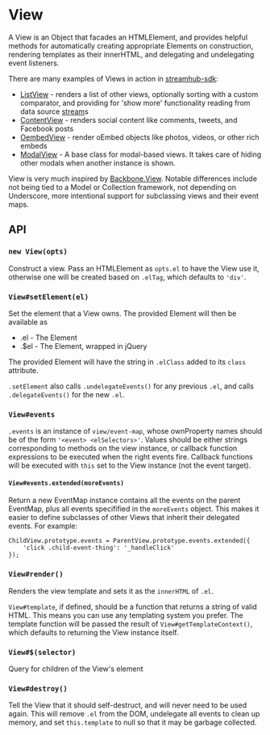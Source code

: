 # View

A View is an Object that facades an HTMLElement, and provides helpful methods for automatically creating appropriate Elements on construction, rendering templates as their innerHTML, and delegating and undelegating event listeners.

There are many examples of Views in action in  [streamhub-sdk](https://github.com/Livefyre/streamhub-sdk):
* [ListView](https://github.com/Livefyre/streamhub-sdk/blob/master/src/views/list-view.js) - renders a list of other views, optionally sorting with a custom comparator, and providing for 'show more' functionality reading from data source [stream](https://github.com/livefyre/stream)s
* [ContentView](https://github.com/Livefyre/streamhub-sdk/blob/master/src/content/views/content-view.js) - renders social content like comments, tweets, and Facebook posts
* [OembedView](https://github.com/Livefyre/streamhub-sdk/blob/master/src/content/views/oembed-view.js) - render oEmbed objects like photos, videos, or other rich embeds
* [ModalView](https://github.com/Livefyre/streamhub-sdk/blob/master/src/modal/main.js) - A base class for modal-based views. It takes care of hiding other modals when another instance is shown.

View is very much inspired by [Backbone.View](http://backbonejs.org/#View). Notable differences include not being tied to a Model or Collection framework, not depending on Underscore, more intentional support for subclassing views and their event maps.

## API

### `new View(opts)`

Construct a view. Pass an HTMLElement as `opts.el` to have the View use it, otherwise one will be created based on `.elTag`, which defaults to `'div'`.

### `View#setElement(el)`

Set the element that a View owns. The provided Element will then be available as
* .el - The Element
* .$el - The Element, wrapped in jQuery

The provided Element will have the string in `.elClass` added to its `class` attribute.

`.setElement` also calls `.undelegateEvents()` for any previous `.el`, and calls `.delegateEvents()` for the new `.el`.

### `View#events`

`.events` is an instance of `view/event-map`, whose ownProperty names should be of the form `'<event> <elSelectors>'`. Values should be either strings corresponding to methods on the view instance, or callback function expressions to be executed when the right events fire. Callback functions will be executed with `this` set to the View instance (not the event target).

#### `View#events.extended(moreEvents)`

Return a new EventMap instance contains all the events on the parent EventMap, plus all events specifified in the `moreEvents` object. This makes it easier to define subclasses of other Views that inherit their delegated events. For example:

    ChildView.prototype.events = ParentView.prototype.events.extended({
        'click .child-event-thing': '_handleClick'
    });

### `View#render()`

Renders the view template and sets it as the `innerHTML` of `.el`.

`View#template`, if defined, should be a function that returns a string of valid HTML. This means you can use any templating system you prefer. The template function will be passed the result of `View#getTemplateContext()`, which defaults to returning the View instance itself.

### `View#$(selector)`

Query for children of the View's element

### `View#destroy()`

Tell the View that it should self-destruct, and will never need to be used again. This will remove `.el` from the DOM, undelegate all events to clean up memory, and set `this.template` to null so that it may be garbage collected.
